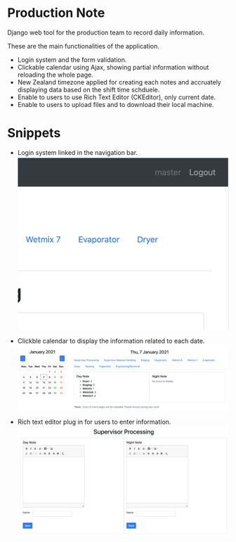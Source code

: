 # Production Note
Django web tool for the production team to record daily information.

These are the main functionalities of the application.

- Login system and the form validation.
- Clickable calendar using Ajax, showing partial information without reloading the whole page.
- New Zealand timezone applied for creating each notes and accruately displaying data based on the shift time schduele.
- Enable to users to use Rich Text Editor (CKEditor), only current date.
- Enable to users to upload files and to download their local machine.

# Snippets
- Login system linked in the navigation bar.
![login page](https://github.com/myfriendtae/ProductionNote/blob/master/login.png?raw=true)

- Clickble calendar to display the information related to each date.
![calendar page](https://github.com/myfriendtae/ProductionNote/blob/master/calendar.png?raw=true)

- Rich text editor plug in for users to enter information.
![ckeditor](https://github.com/myfriendtae/ProductionNote/blob/master/ckeditor.png?raw=true)
